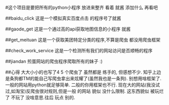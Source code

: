 #这个项目是要把所有的python小程序  放进来整齐  看着  就酱   添加什么  再看吧


##baidu_click
    这是一个模拟真实百度点击 的程序号了就酱

##gaode_get
    这是一个通过高的api获取地图信息的小程序  就酱

##get_meituan
    这是一个获取美团特定分类的程序,不算是爬虫   都没用爬虫框架

##check_work_service
    这是一个检测所有我们的网站访问是否顺畅的程序

##jiandan
    煎蛋网站的爬虫程序爬取所有的妹子   :)


##心得
    大大小小的也写了4 5 个爬虫了  虽然都是 练手的, 但感想不少. 
    知乎上边是条狗都TM的能自己写爬虫拿出来炫耀了(虽然我也是一条狗).
    别想用啥框架了.一般的网站用python就足够简单. 二般的你用框架也不行.
    现在大的网站(我没试过,如淘宝)反爬虫很对规则,但是一般 的网站 貌似 没什么限制.
    这东西貌似 被玩烂了 不玩了  没啥意思.往后 玩点 别的.